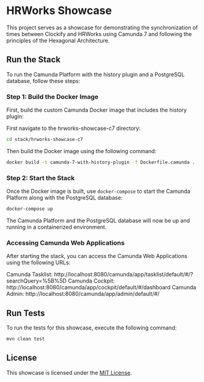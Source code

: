 # HRWorks Showcase

This project serves as a showcase for demonstrating the synchronization of times between Clockify and HRWorks using Camunda 7 and following the principles of the Hexagonal Architecture.

## Run the Stack
To run the Camunda Platform with the history plugin and a PostgreSQL database, follow these steps:

### Step 1: Build the Docker Image

First, build the custom Camunda Docker image that includes the history plugin:

First navigate to the hrworks-showcase-c7 directory:

```bash
cd stack/hrworks-showcase-c7
```

Then build the Docker image using the following command:


```bash
docker build -t camunda-7-with-history-plugin -f Dockerfile.camunda .
```

### Step 2: Start the Stack

Once the Docker image is built, use `docker-compose` to start the Camunda Platform along with the PostgreSQL database:

```bash
docker-compose up
```
The Camunda Platform and the PostgreSQL database will now be up and running in a containerized environment.

### Accessing Camunda Web Applications

After starting the stack, you can access the Camunda Web Applications using the following URLs:

Camunda Tasklist: http://localhost:8080/camunda/app/tasklist/default/#/?searchQuery=%5B%5D
Camunda Cockpit: http://localhost:8080/camunda/app/cockpit/default/#/dashboard
Camunda Admin: http://localhost:8080/camunda/app/admin/default/#/

## Run Tests

To run the tests for this showcase, execute the following command:

```bash
mvn clean test
```

## License

This showcase is licensed under the [MIT License](LICENSE).
